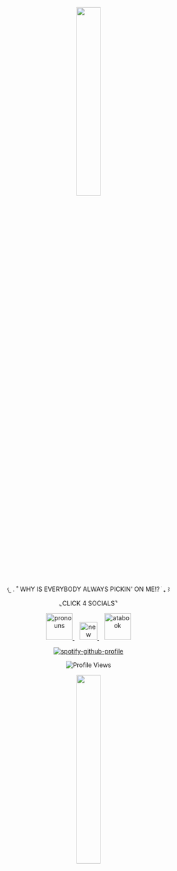 
<p align="center" width="100%">
    <img width="33%" src="https://files.catbox.moe/uqt6sk.jpg" width="50">
</p>

<p align="center">
  𐔌   .  ˚ WHY IS EVERYBODY ALWAYS PICKIN' ON ME!? ֹ  ₊ ꒱
</p>

<p align="center">
  ⌞CLICK 4 SOCIALS⌝
</p>
 <p align="center">
 
 <p align="center">
  <a href="https://pronouns.cc/@kkawaiirazorblades">
    <img src="https://64.media.tumblr.com/0f41027289efc80ee4b9c0e2dc4c7ba2/742f5675a7c4e7de-2a/s75x75_c1/ba7b92fe89c1a8a9fc211834fc72fa62e77516d8.gif" alt="pronouns" width="60">
  </a>
  &nbsp;&nbsp;
  <a href="YOUR-LINK-HERE">
    <img src="https://64.media.tumblr.com/7084242d711f76e935bfddf1e59ae6d3/b4746bdbb4997815-e2/s75x75_c1/c7e86908b86354af6e23270067ce6ccbc06e8987.gif" alt="new image" width="40">
  </a>
  &nbsp;&nbsp;
    <a href="https://kwairzrbldz.atabook.org">
    <img src="https://64.media.tumblr.com/0f41027289efc80ee4b9c0e2dc4c7ba2/742f5675a7c4e7de-2a/s75x75_c1/ba7b92fe89c1a8a9fc211834fc72fa62e77516d8.gif" alt="atabook" width="60">
  </a>


<p align="center">
  <a href="https://github.com/kittinan/spotify-github-profile">
    <img src="https://spotify-github-profile.kittinanx.com/api/view?uid=12ckph3ot59wwg34vopzfclra&cover_image=true&theme=natemoo-re&show_offline=false&background_color=f7abcc&interchange=false&bar_color=4aa4ff&bar_color_cover=false" alt="spotify-github-profile">
  </a>
</p>

<p align="center">
  <img src="https://komarev.com/ghpvc/?username=your-github-username&color=4aa4ff&label=idk+leave+me+alone" alt="Profile Views"/>
</p>

<p align="center" width="100%">
    <img width="33%" src="https://files.catbox.moe/uqt6sk.jpg">
</p>
